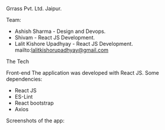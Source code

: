 Grrass Pvt. Ltd. Jaipur.

Team: 
- Ashish Sharma - Design and Devops.
- Shivam - React JS Development.
- Lalit Kishore Upadhyay - React JS Development. mailto:lalitkishorupadhyay@gmail.com

The Tech

Front-end
The application was developed with React JS.
Some dependencies: 
- React JS
- ES-Lint
- React bootstrap
- Axios

Screenshots of the app:

